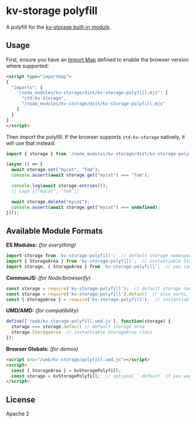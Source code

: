 # kv-storage polyfill

A polyfill for the [kv-storage built-in module](https://github.com/WICG/kv-storage).

## Usage

First, ensure you have an [Import Map] defined to enable the browser version where supported:

```html
<script type="importmap">
{
  "imports": {
    "/node_modules/kv-storage/dist/kv-storage-polyfill.mjs": [
      "std:kv-storage",
      "/node_modules/kv-storage/dist/kv-storage-polyfill.mjs"
    ]
  }
}
</script>
```

Then import the polyfill. If the browser supports `std:kv-storage` natively, it will use that instead:

```js
import { storage } from '/node_modules/kv-storage/dist/kv-storage-polyfill.mjs';

(async () => {
  await storage.set("mycat", "Tom");
  console.assert(await storage.get("mycat") === "Tom");

  console.log(await storage.entries());
  // Logs [["mycat", "Tom"]]

  await storage.delete("mycat");
  console.assert(await storage.get("mycat") === undefined);
})();
```

## Available Module Formats


**ES Modules:** _(for everything)_

```js
import storage from 'kv-storage-polyfill';  // default storage namespace
import { StorageArea } from 'kv-storage-polyfill';  // instantiable StorageArea class
import storage, { StorageArea } from 'kv-storage-polyfill';  // you can combine
```

**CommonJS:** _(for Node/browserify)_

```js
const storage = require('kv-storage-polyfill');  // default storage namespace
const storage = require('kv-storage-polyfill').default  // also works, just an alias
const { StorageArea } = require('kv-storage-polyfill');  // instantiable StorageArea class
```

**UMD/AMD:** _(for compatibility)_

```js
define(['/web/kv-storage-polyfill.umd.js'], function(storage) {
  storage === storage.default // default storage area
  storage.StorageArea  // instantiable StorageArea class
});
```

**Browser Globals:** _(for demos)_

```html
<script src="/web/kv-storage/polyfill.umd.js"></script>
<script>
  const { StorageArea } = kvStoragePolyfill;
  const storage = kvStoragePolyfill;  // optional `.default` if you want
</script>
```


## License

Apache 2

[Import Map]: https://github.com/WICG/import-maps
